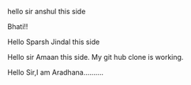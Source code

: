 hello sir anshul this side 

Bhati!!


Hello Sparsh Jindal this side

Hello sir Amaan this side. My git hub clone is working.

Hello Sir,I am Aradhana..........

